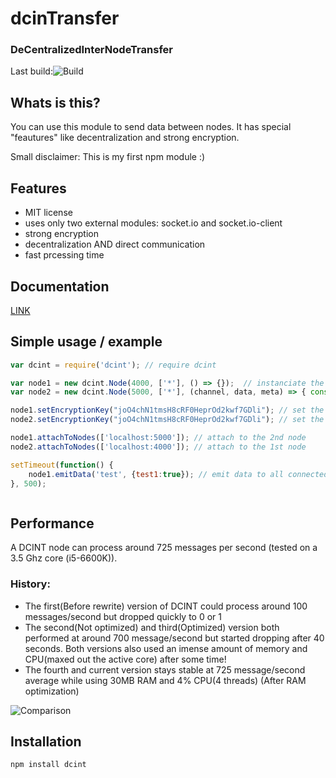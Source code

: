 # dcinTransfer

### **D**e**C**entralized**I**nter**N**ode**T**ransfer

Last build:![Build](https://circleci.com/gh/ThatsEli/dcint.png?circle-token=b2c9843af512cb833ed408b695addddc01a0cdaf "Build")


## Whats is this?

You can use this module to send data between nodes. It has special "feautures" like decentralization and strong encryption.

Small disclaimer: This is my first npm module :)

## Features

* MIT license
* uses only two external modules: socket.io and socket.io-client
* strong encryption
* decentralization AND direct communication
* fast prcessing time

## Documentation

[LINK](https://github.com/ThatsEli/dcint/blob/master/documentation/Documentation.md)

## Simple usage / example

```js
var dcint = require('dcint'); // require dcint

var node1 = new dcint.Node(4000, ['*'], () => {});  // instanciate the 1st node
var node2 = new dcint.Node(5000, ['*'], (channel, data, meta) => { console.log(channel,  data); });  // instanciate the 2nd node

node1.setEncryptionKey("joO4chN1tmsH8cRF0HeprOd2kwf7GDli"); // set the same encryption key for both
node2.setEncryptionKey("joO4chN1tmsH8cRF0HeprOd2kwf7GDli"); // set the same encryption key for both

node1.attachToNodes(['localhost:5000']); // attach to the 2nd node
node2.attachToNodes(['localhost:4000']); // attach to the 1st node

setTimeout(function() {
    node1.emitData('test', {test1:true}); // emit data to all connected nodes, node 2 in this case
}, 500);



```
## Performance

A DCINT node can process around 725 messages per second (tested on a 3.5 Ghz core (i5-6600K)).

### History:

+ The first(Before rewrite) version of DCINT could process around 100 messages/second but dropped quickly to 0 or 1
+ The second(Not optimized) and third(Optimized) version both performed at around 700 message/second but started dropping after 40 seconds. Both versions also used an imense amount of memory and CPU(maxed out the active core) after some time!
+ The fourth and current version stays stable at 725 message/second average while using 30MB RAM and 4% CPU(4 threads) (After RAM optimization)

![Comparison](https://i.imgur.com/gvWmKuS.png "Comparison")


## Installation

```bash
npm install dcint
```